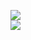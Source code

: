 [![](https://img.shields.io/badge/Made%20With-Github%20Spray-lightgrey.svg?style=for-the-badge&logo=github)](https://github.com/Annihil/github-spray#4256)  
[![](https://i.imgur.com/2DrTn0Z.gif)](https://github.com/Annihil/github-spray)